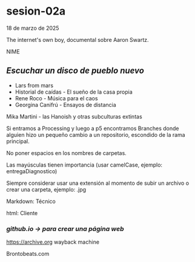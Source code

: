 # sesion-02a

18 de marzo de 2025

The internet's own boy, documental sobre Aaron Swartz.

NIME

## *Escuchar un disco de pueblo nuevo*

* Lars from mars
* Historial de caídas - El sueño de la casa propia
* Rene Roco - Música para el caos
* Georgina Canifrú - Ensayos de distancia

Mika Martini - las Hanoish y otras subculturas extintas

Si entramos a Processing y luego a p5 encontramos Branches donde alguien hizo un pequeño cambio a un repositorio, escondido de la rama principal.

No poner espacios en los nombres de carpetas.

Las mayúsculas tienen importancia (usar camelCase, ejemplo: entregaDiagnostico)

Siempre considerar usar una extensión al momento de subir un archivo o crear una carpeta, ejemplo: .jpg

Markdown: Técnico

html: Cliente

### *github.io -> para crear una página web*

<https://archive.org> wayback machine

Brontobeats.com

